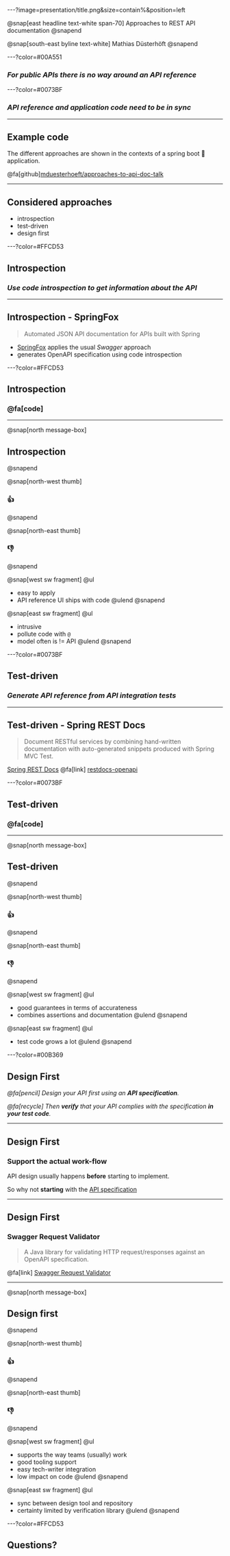 ---?image=presentation/title.png&size=contain%&position=left

@snap[east headline text-white span-70]
Approaches to REST API documentation
@snapend

@snap[south-east byline text-white] 
Mathias Düsterhöft
@snapend

---?color=#00A551

### _For public APIs there is no way around an API reference_

---?color=#0073BF

### _API reference and application code need to be in sync_

---

## Example code

The different approaches are shown in the contexts of a spring boot 🍃 application. 

@fa[github][mduesterhoeft/approaches-to-api-doc-talk](https://github.com/mduesterhoeft/approaches-to-api-doc-talk)

---

## Considered approaches

- introspection
- test-driven
- design first

---?color=#FFCD53

## Introspection

### _Use code introspection to get information about the API_

---

## Introspection - SpringFox

> Automated JSON API documentation for APIs built with Spring

- [SpringFox](https://springfox.github.io/springfox/) applies the usual _Swagger_ approach
- generates OpenAPI specification using code introspection

---?color=#FFCD53

## Introspection

### @fa[code]

---
@snap[north message-box]
<h2>Introspection</h2>
@snapend

@snap[north-west thumb]
<h3>👍</h3>
@snapend

@snap[north-east thumb]
<h3>👎</h3>
@snapend

@snap[west sw fragment]
@ul[](false)
- easy to apply
- API reference UI ships with code
@ulend
@snapend

@snap[east sw fragment]
@ul[](false)
- intrusive
- pollute code with `@`
- model often is != API
@ulend
@snapend

---?color=#0073BF

## Test-driven

### _Generate API reference from API integration tests_

---

## Test-driven - Spring REST Docs

> Document RESTful services by combining hand-written documentation with auto-generated snippets produced with Spring MVC Test.

[Spring REST Docs](https://spring.io/projects/spring-restdocs) @fa[link] [restdocs-openapi](https://github.com/ePages-de/restdocs-openapi)

---?color=#0073BF

## Test-driven

### @fa[code]

---
@snap[north message-box]
<h2>Test-driven</h2>
@snapend

@snap[north-west thumb]
<h3>👍</h3>
@snapend

@snap[north-east thumb]
<h3>👎</h3>
@snapend

@snap[west sw fragment]
@ul[](false)
- good guarantees in terms of accurateness
- combines assertions and documentation
@ulend
@snapend

@snap[east sw fragment]
@ul[](false)
- test code grows a lot
@ulend
@snapend

---?color=#00B369

## Design First

_@fa[pencil] Design your API first using an **API specification**._

_@fa[recycle] Then **verify** that your API complies with the specification **in your test code**._

---

## Design First 

### Support the actual work-flow

API design usually happens **before** starting to implement.

So why not **starting** with the [API specification](https://next.stoplight.io/mduesterhoeft/rnd-day/)

---

## Design First

### Swagger Request Validator

> A Java library for validating HTTP request/responses against an OpenAPI specification.

@fa[link] [Swagger Request Validator](https://bitbucket.org/atlassian/swagger-request-validator)

---

@snap[north message-box]
<h2>Design first</h2>
@snapend

@snap[north-west thumb]
<h3>👍</h3>
@snapend

@snap[north-east thumb]
<h3>👎</h3>
@snapend

@snap[west sw fragment]
@ul[](false)
- supports the way teams (usually) work
- good tooling support
- easy tech-writer integration
- low impact on code
@ulend
@snapend

@snap[east sw fragment]
@ul[](false)
- sync between design tool and repository
- certainty limited by verification library
@ulend
@snapend

---?color=#FFCD53

## Questions?
